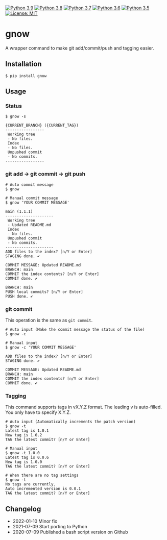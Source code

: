 [![Python 3.9](https://github.com/addshlab/gnow/actions/workflows/python39.yml/badge.svg)](https://github.com/addshlab/gnow/actions/workflows/python39.yml)
[![Python 3.8](https://github.com/addshlab/gnow/actions/workflows/python38.yml/badge.svg)](https://github.com/addshlab/gnow/actions/workflows/python38.yml)
[![Python 3.7](https://github.com/addshlab/gnow/actions/workflows/python37.yml/badge.svg)](https://github.com/addshlab/gnow/actions/workflows/python37.yml)
[![Python 3.6](https://github.com/addshlab/gnow/actions/workflows/python36.yml/badge.svg)](https://github.com/addshlab/gnow/actions/workflows/python36.yml)
[![Python 3.5](https://github.com/addshlab/gnow/actions/workflows/python35.yml/badge.svg)](https://github.com/addshlab/gnow/actions/workflows/python35.yml)
[![License: MIT](https://img.shields.io/badge/License-MIT-yellow.svg)](https://opensource.org/licenses/MIT)

# gnow

A wrapper command to make git add/commit/push and tagging easier.

## Installation

```
$ pip install gnow
```

## Usage

### Status

```
$ gnow -s

{CURRENT_BRANCH} ({CURRENT_TAG})
-----------------
 Working tree
 - No files.
 Index
 - No files.
 Unpushed commit
 - No commits.
-----------------
```

### git add -> git commit -> git push

```
# Auto commit message
$ gnow

# Manual commit message
$ gnow 'YOUR COMMIT MESSAGE'

main (1.1.1)
---------------------
 Working tree
 - Updated README.md
 Index
 - No files.
 Unpushed commit
 - No commits.
---------------------
ADD files to the index? [n/Y or Enter]
STAGING done. ✔

COMMIT MESSAGE: Updated README.md
BRANCH: main
COMMIT the index contents? [n/Y or Enter]
COMMIT done. ✔

BRANCH: main
PUSH local commits? [n/Y or Enter]
PUSH done. ✔
```

### git commit

This operation is the same as `git commit`.

```
# Auto input (Make the commit message the status of the file)
$ gnow -c

# Manual input
$ gnow -c 'YOUR COMMIT MESSAGE'

ADD files to the index? [n/Y or Enter]
STAGING done. ✔

COMMIT MESSAGE: Updated README.md
BRANCH: main
COMMIT the index contents? [n/Y or Enter]
COMMIT done. ✔
```

### Tagging

This command supports tags in vX.Y.Z format. The leading v is auto-filled. You only have to specify X.Y.Z.

```
# Auto input (Automatically increments the patch version)
$ gnow -t
Latest tag is 1.0.1
New tag is 1.0.2
TAG the latest commit? [n/Y or Enter]

# Manual input
$ gnow -t 1.0.0
Latest tag is 0.0.6
New tag is 1.0.0
TAG the latest commit? [n/Y or Enter]

# When there are no tag settings
$ gnow -t
No tags are currently.
Auto incremented version is 0.0.1
TAG the latest commit? [n/Y or Enter]
```

## Changelog

- 2022-01-10 Minor fix
- 2021-07-09 Start porting to Python
- 2020-07-09 Published a bash script version on Github
